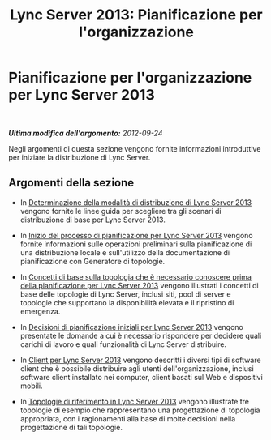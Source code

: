 ﻿---
title: "Lync Server 2013: Pianificazione per l'organizzazione"
TOCTitle: "Introduzione alla pianificazione: pianificazione per l'organizzazione"
ms:assetid: fbbfcc5b-eece-48de-800f-2c28954eca33
ms:mtpsurl: https://technet.microsoft.com/it-it/library/Gg413071(v=OCS.15)
ms:contentKeyID: 49302555
ms.date: 08/24/2015
mtps_version: v=OCS.15
ms.translationtype: HT
---

# Pianificazione per l'organizzazione per Lync Server 2013

 

_**Ultima modifica dell'argomento:** 2012-09-24_

Negli argomenti di questa sezione vengono fornite informazioni introduttive per iniziare la distribuzione di Lync Server.

## Argomenti della sezione

  - In [Determinazione della modalità di distribuzione di Lync Server 2013](lync-server-2013-deciding-how-to-deploy-microsoft-lync.md) vengono fornite le linee guida per scegliere tra gli scenari di distribuzione di base per Lync Server 2013.

  - In [Inizio del processo di pianificazione per Lync Server 2013](lync-server-2013-beginning-the-planning-process.md) vengono fornite informazioni sulle operazioni preliminari sulla pianificazione di una distribuzione locale e sull'utilizzo della documentazione di pianificazione con Generatore di topologie.

  - In [Concetti di base sulla topologia che è necessario conoscere prima della pianificazione per Lync Server 2013](lync-server-2013-topology-basics-you-must-know-before-planning.md) vengono illustrati i concetti di base delle topologie di Lync Server, inclusi siti, pool di server e topologie che supportano la disponibilità elevata e il ripristino di emergenza.

  - In [Decisioni di pianificazione iniziali per Lync Server 2013](lync-server-2013-initial-planning-decisions.md) vengono presentate le domande a cui è necessario rispondere per decidere quali carichi di lavoro e quali funzionalità di Lync Server distribuire.

  - In [Client per Lync Server 2013](lync-server-2013-clients.md) vengono descritti i diversi tipi di software client che è possibile distribuire agli utenti dell'organizzazione, inclusi software client installato nei computer, client basati sul Web e dispositivi mobili.

  - In [Topologie di riferimento in Lync Server 2013](lync-server-2013-reference-topologies.md) vengono illustrate tre topologie di esempio che rappresentano una progettazione di topologia appropriata, con i ragionamenti alla base di molte decisioni nella progettazione di tali topologie.

